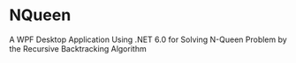 # NQueen

A WPF Desktop Application Using .NET 6.0 for Solving N-Queen Problem by the Recursive Backtracking Algorithm
